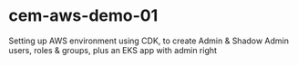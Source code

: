 # cem-aws-demo-01
Setting up AWS environment using CDK, to create Admin &amp; Shadow Admin users, roles &amp; groups, plus an EKS app with admin right
